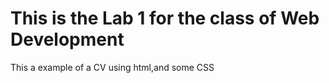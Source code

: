 <h1>
This is the Lab 1 for the class of Web Development

</h1>

<p>This a example of a CV using html,and some CSS</p>

